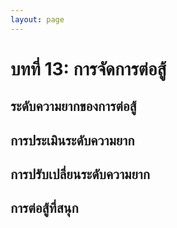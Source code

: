 ```yaml
---
layout: page
---
```

# บทที่ 13: การจัดการต่อสู้
## ระดับความยากของการต่อสู้
## การประเมินระดับความยาก
## การปรับเปลี่ยนระดับความยาก
## การต่อสู้ที่สนุก